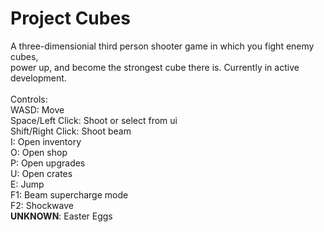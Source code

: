 # Project Cubes

A three-dimensionial third person shooter game in which you fight enemy cubes, <br>
power up, and become the strongest cube there is. Currently in active development.
<br>
<br>
Controls: <br>
WASD: Move <br>
Space/Left Click: Shoot or select from ui <br>
Shift/Right Click: Shoot beam <br>
I: Open inventory <br>
O: Open shop <br>
P: Open upgrades <br>
U: Open crates <br>
E: Jump <br>
F1: Beam supercharge mode <br>
F2: Shockwave <br>
**UNKNOWN**: Easter Eggs
